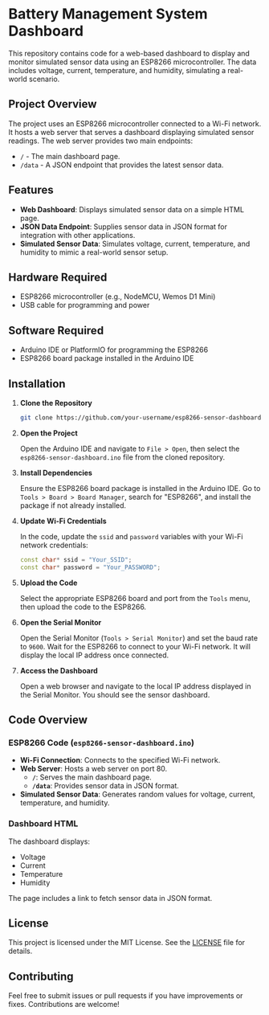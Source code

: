 # Battery Management System Dashboard

This repository contains code for a web-based dashboard to display and monitor simulated sensor data using an ESP8266 microcontroller. The data includes voltage, current, temperature, and humidity, simulating a real-world scenario.

## Project Overview

The project uses an ESP8266 microcontroller connected to a Wi-Fi network. It hosts a web server that serves a dashboard displaying simulated sensor readings. The web server provides two main endpoints:

- `/` - The main dashboard page.
- `/data` - A JSON endpoint that provides the latest sensor data.

## Features

- **Web Dashboard**: Displays simulated sensor data on a simple HTML page.
- **JSON Data Endpoint**: Supplies sensor data in JSON format for integration with other applications.
- **Simulated Sensor Data**: Simulates voltage, current, temperature, and humidity to mimic a real-world sensor setup.

## Hardware Required

- ESP8266 microcontroller (e.g., NodeMCU, Wemos D1 Mini)
- USB cable for programming and power

## Software Required

- Arduino IDE or PlatformIO for programming the ESP8266
- ESP8266 board package installed in the Arduino IDE

## Installation

1. **Clone the Repository**

   ```bash
   git clone https://github.com/your-username/esp8266-sensor-dashboard.git
   ```

2. **Open the Project**

   Open the Arduino IDE and navigate to `File > Open`, then select the `esp8266-sensor-dashboard.ino` file from the cloned repository.

3. **Install Dependencies**

   Ensure the ESP8266 board package is installed in the Arduino IDE. Go to `Tools > Board > Board Manager`, search for "ESP8266", and install the package if not already installed.

4. **Update Wi-Fi Credentials**

   In the code, update the `ssid` and `password` variables with your Wi-Fi network credentials:

   ```cpp
   const char* ssid = "Your_SSID";
   const char* password = "Your_PASSWORD";
   ```

5. **Upload the Code**

   Select the appropriate ESP8266 board and port from the `Tools` menu, then upload the code to the ESP8266.

6. **Open the Serial Monitor**

   Open the Serial Monitor (`Tools > Serial Monitor`) and set the baud rate to `9600`. Wait for the ESP8266 to connect to your Wi-Fi network. It will display the local IP address once connected.

7. **Access the Dashboard**

   Open a web browser and navigate to the local IP address displayed in the Serial Monitor. You should see the sensor dashboard.

## Code Overview

### ESP8266 Code (`esp8266-sensor-dashboard.ino`)

- **Wi-Fi Connection**: Connects to the specified Wi-Fi network.
- **Web Server**: Hosts a web server on port 80.
  - **`/`**: Serves the main dashboard page.
  - **`/data`**: Provides sensor data in JSON format.
- **Simulated Sensor Data**: Generates random values for voltage, current, temperature, and humidity.

### Dashboard HTML

The dashboard displays:

- Voltage
- Current
- Temperature
- Humidity

The page includes a link to fetch sensor data in JSON format.

## License

This project is licensed under the MIT License. See the [LICENSE](LICENSE) file for details.

## Contributing

Feel free to submit issues or pull requests if you have improvements or fixes. Contributions are welcome!
